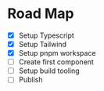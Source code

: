 # Road Map

- [x] Setup Typescript
- [x] Setup Tailwind
- [x] Setup pnpm workspace
- [ ] Create first component
- [ ] Setup build tooling
- [ ] Publish
